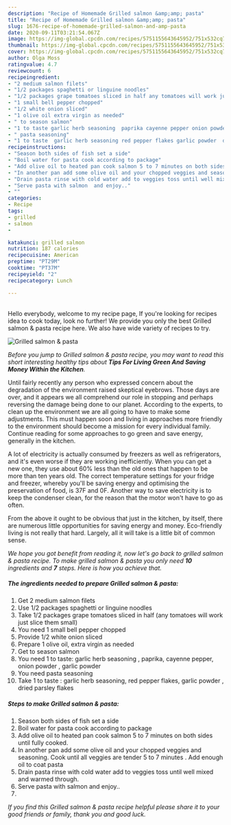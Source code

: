 ```yaml
---
description: "Recipe of Homemade Grilled salmon &amp;amp; pasta"
title: "Recipe of Homemade Grilled salmon &amp;amp; pasta"
slug: 1676-recipe-of-homemade-grilled-salmon-and-amp-pasta
date: 2020-09-11T03:21:54.067Z
image: https://img-global.cpcdn.com/recipes/5751155643645952/751x532cq70/grilled-salmon-pasta-recipe-main-photo.jpg
thumbnail: https://img-global.cpcdn.com/recipes/5751155643645952/751x532cq70/grilled-salmon-pasta-recipe-main-photo.jpg
cover: https://img-global.cpcdn.com/recipes/5751155643645952/751x532cq70/grilled-salmon-pasta-recipe-main-photo.jpg
author: Olga Moss
ratingvalue: 4.7
reviewcount: 6
recipeingredient:
- "2 medium salmon filets"
- "1/2 packages spaghetti or linguine noodles"
- "1/2 packages grape tomatoes sliced in half any tomatoes will work just slice them small"
- "1 small bell pepper chopped"
- "1/2 white onion sliced"
- "1 olive oil extra virgin as needed"
- " to season salmon"
- "1 to taste garlic herb seasoning  paprika cayenne pepper onion powder  garlic powder"
- " pasta seasoning"
- "1 to taste  garlic herb seasoning red pepper flakes garlic powder  dried parsley flakes"
recipeinstructions:
- "Season both sides of fish set a side"
- "Boil water for pasta cook according to package"
- "Add olive oil to heated pan cook salmon 5 to 7 minutes on both sides until fully cooked."
- "In another pan add some olive oil and your chopped veggies and seasoning. Cook until all veggies are tender 5 to 7 minutes . Add enough oil to coat pasta"
- "Drain pasta rinse with cold water add to veggies toss until well mixed and warmed through."
- "Serve pasta with salmon  and enjoy.."
- ""
categories:
- Recipe
tags:
- grilled
- salmon
- 

katakunci: grilled salmon  
nutrition: 187 calories
recipecuisine: American
preptime: "PT29M"
cooktime: "PT37M"
recipeyield: "2"
recipecategory: Lunch

---
```

<br>
Hello everybody, welcome to my recipe page, If you're looking for recipes idea to cook today, look no further! We provide you only the best Grilled salmon &amp; pasta recipe here. We also have wide variety of recipes to try.
<br>


![Grilled salmon &amp; pasta](https://img-global.cpcdn.com/recipes/5751155643645952/751x532cq70/grilled-salmon-pasta-recipe-main-photo.jpg)

<i>Before you jump to Grilled salmon &amp; pasta recipe, you may want to read this short interesting healthy tips about 
<strong>Tips For Living Green And Saving Money Within the Kitchen</strong>.</i>
</br>

Until fairly recently any person who expressed concern about the degradation of the environment raised skeptical eyebrows. Those days are over, and it appears we all comprehend our role in stopping and perhaps reversing the damage being done to our planet. According to the experts, to clean up the environment we are all going to have to make some adjustments. This must happen soon and living in approaches more friendly to the environment should become a mission for every individual family. Continue reading for some approaches to go green and save energy, generally in the kitchen.

A lot of electricity is actually consumed by freezers as well as refrigerators, and it's even worse if they are working inefficiently. When you can get a new one, they use about 60% less than the old ones that happen to be more than ten years old. The correct temperature settings for your fridge and freezer, whereby you'll be saving energy and optimising the preservation of food, is 37F and 0F. Another way to save electricity is to keep the condenser clean, for the reason that the motor won't have to go as often.

From the above it ought to be obvious that just in the kitchen, by itself, there are numerous little opportunities for saving energy and money. Eco-friendly living is not really that hard. Largely, all it will take is a little bit of common sense.


<i>We hope you got benefit from reading it, now let's go back to grilled salmon &amp; pasta recipe. To make grilled salmon &amp; pasta you only need <strong>10</strong> ingredients and <strong>7</strong> steps. Here is how you achieve that.
</i>

##### The ingredients needed to prepare Grilled salmon &amp; pasta:

1. Get 2 medium salmon filets
1. Use 1/2 packages spaghetti or linguine noodles
1. Take 1/2 packages grape tomatoes sliced in half (any tomatoes will work just slice them small)
1. You need 1 small bell pepper chopped
1. Provide 1/2 white onion sliced
1. Prepare 1 olive oil, extra virgin as needed
1. Get  to season salmon
1. You need 1 to taste: garlic herb seasoning , paprika, cayenne pepper, onion powder , garlic powder
1. You need  pasta seasoning
1. Take 1 to taste : garlic herb seasoning, red pepper flakes, garlic powder , dried parsley flakes


##### Steps to make Grilled salmon &amp; pasta:

1. Season both sides of fish set a side
1. Boil water for pasta cook according to package
1. Add olive oil to heated pan cook salmon 5 to 7 minutes on both sides until fully cooked.
1. In another pan add some olive oil and your chopped veggies and seasoning. Cook until all veggies are tender 5 to 7 minutes . Add enough oil to coat pasta
1. Drain pasta rinse with cold water add to veggies toss until well mixed and warmed through.
1. Serve pasta with salmon  and enjoy..
1. 


<i>If you find this Grilled salmon &amp; pasta recipe helpful please share it to your good friends or family, thank you and good luck.</i>
